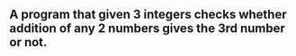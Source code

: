 ## A program that given 3 integers checks whether addition of any 2 numbers gives the 3rd number or not.
